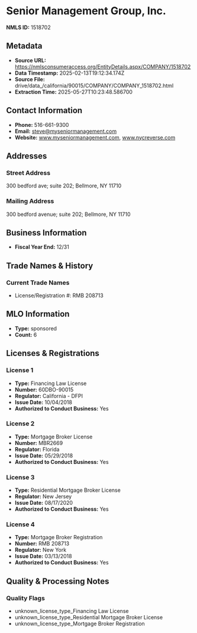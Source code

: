 # Senior Management Group, Inc.

**NMLS ID:** 1518702

## Metadata
- **Source URL:** https://nmlsconsumeraccess.org/EntityDetails.aspx/COMPANY/1518702
- **Data Timestamp:** 2025-02-13T19:12:34.174Z
- **Source File:** drive/data_/california/90015/COMPANY/COMPANY_1518702.html
- **Extraction Time:** 2025-05-27T10:23:48.586700

## Contact Information
- **Phone:** 516-661-9300
- **Email:** steve@myseniormanagement.com
- **Website:** www.myseniormanagement.com, www.nycreverse.com

## Addresses
### Street Address
300 bedford ave; suite 202; Bellmore, NY 11710

### Mailing Address
300 bedford avenue; suite 202; Bellmore, NY 11710

## Business Information
- **Fiscal Year End:** 12/31

## Trade Names & History
### Current Trade Names
- License/Registration #: RMB 208713

## MLO Information
- **Type:** sponsored
- **Count:** 6

## Licenses & Registrations

### License 1
- **Type:** Financing Law License
- **Number:** 60DBO-90015
- **Regulator:** California - DFPI
- **Issue Date:** 10/04/2018
- **Authorized to Conduct Business:** Yes

### License 2
- **Type:** Mortgage Broker License
- **Number:** MBR2669
- **Regulator:** Florida
- **Issue Date:** 05/29/2018
- **Authorized to Conduct Business:** Yes

### License 3
- **Type:** Residential Mortgage Broker License
- **Regulator:** New Jersey
- **Issue Date:** 08/17/2020
- **Authorized to Conduct Business:** Yes

### License 4
- **Type:** Mortgage Broker Registration
- **Number:** RMB 208713
- **Regulator:** New York
- **Issue Date:** 03/13/2018
- **Authorized to Conduct Business:** Yes

## Quality & Processing Notes
### Quality Flags
- unknown_license_type_Financing Law License
- unknown_license_type_Residential Mortgage Broker License
- unknown_license_type_Mortgage Broker Registration
